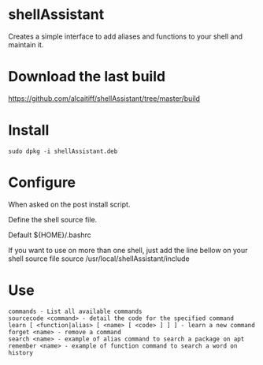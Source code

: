 # shellAssistant
Creates a simple interface to add aliases and functions to your shell and maintain it.

# Download the last build

https://github.com/alcaitiff/shellAssistant/tree/master/build

# Install

    sudo dpkg -i shellAssistant.deb

# Configure

When asked on the post install script.

Define the shell source file. 

Default ${HOME}/.bashrc

If you want to use on more than one shell, just add the line bellow on your shell source file
    source /usr/local/shellAssistant/include

# Use

    commands - List all available commands
    sourcecode <command> - detail the code for the specified command
    learn [ <function|alias> [ <name> [ <code> ] ] ] - learn a new command
    forget <name> - remove a command
    search <name> - example of alias command to search a package on apt
    remember <name> - example of function command to search a word on history
